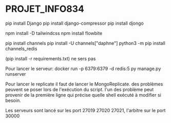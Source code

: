 # PROJET_INFO834

pip install Django
pip install django-compressor
pip install djongo

npm install -D tailwindcss
npm install flowbite

pip install channels
pip install -U channels["daphne"]
python3 -m pip install channels_redis




(pip install -r requirements.txt) ne sers pas 

Pour lancer le serveur:
docker run -p 6379:6379 -d redis:5
py manage.py runserver

Pour lancer le replicate il faut de lancer le MongoReplicate.
des problèmes peuvent se poser lors de l'exécution du script. l'un des problème peut provenir de la première ligne qui précise quelle shell exécuté à modifier si besoin.

Les serveurs sont lancé sur les port 27019 27020 27021, l'arbitre sur le port 30000 
